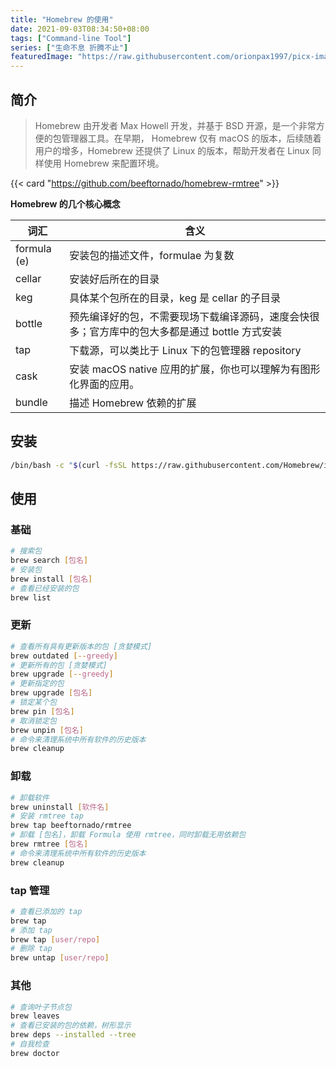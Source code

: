 ```yaml
---
title: "Homebrew 的使用"
date: 2021-09-03T08:34:50+08:00
tags: ["Command-line Tool"]
series: ["生命不息 折腾不止"]
featuredImage: "https://raw.githubusercontent.com/orionpax1997/picx-images-hosting/master/Development/homebrew-banner.2ht2xznez020.webp"
---
```


## 简介

> Homebrew 由开发者 Max Howell 开发，并基于 BSD 开源，是一个非常方便的包管理器工具。在早期， Homebrew 仅有 macOS 的版本，后续随着用户的增多，Homebrew 还提供了 Linux 的版本，帮助开发者在 Linux 同样使用 Homebrew 来配置环境。

{{< card "https://github.com/beeftornado/homebrew-rmtree" >}}

**Homebrew 的几个核心概念**

| 词汇        | 含义                                                                                           |
| ----------- | ---------------------------------------------------------------------------------------------- |
| formula (e) | 安装包的描述文件，formulae 为复数                                                              |
| cellar      | 安装好后所在的目录                                                                             |
| keg         | 具体某个包所在的目录，keg 是 cellar 的子目录                                                   |
| bottle      | 预先编译好的包，不需要现场下载编译源码，速度会快很多；官方库中的包大多都是通过 bottle 方式安装 |
| tap         | 下载源，可以类比于 Linux 下的包管理器 repository                                               |
| cask        | 安装 macOS native 应用的扩展，你也可以理解为有图形化界面的应用。                               |
| bundle      | 描述 Homebrew 依赖的扩展                                                                       |

## 安装

```bash
/bin/bash -c "$(curl -fsSL https://raw.githubusercontent.com/Homebrew/install/HEAD/install.sh)"
```

## 使用

### 基础

```bash
# 搜索包
brew search [包名]
# 安装包
brew install [包名]
# 查看已经安装的包
brew list
```

### 更新

```bash
# 查看所有具有更新版本的包 [贪婪模式]
brew outdated [--greedy]
# 更新所有的包 [贪婪模式]
brew upgrade [--greedy]
# 更新指定的包
brew upgrade [包名]
# 锁定某个包
brew pin [包名]
# 取消锁定包
brew unpin [包名]
# 命令来清理系统中所有软件的历史版本
brew cleanup
```

### 卸载

```bash
# 卸载软件
brew uninstall [软件名]
# 安装 rmtree tap
brew tap beeftornado/rmtree
# 卸载 [包名]，卸载 Formula 使用 rmtree，同时卸载无用依赖包
brew rmtree [包名]
# 命令来清理系统中所有软件的历史版本
brew cleanup
```

### tap 管理

```bash
# 查看已添加的 tap
brew tap
# 添加 tap
brew tap [user/repo]
# 删除 tap
brew untap [user/repo]
```

### 其他

```bash
# 查询叶子节点包
brew leaves
# 查看已安装的包的依赖，树形显示
brew deps --installed --tree
# 自我检查
brew doctor
```
